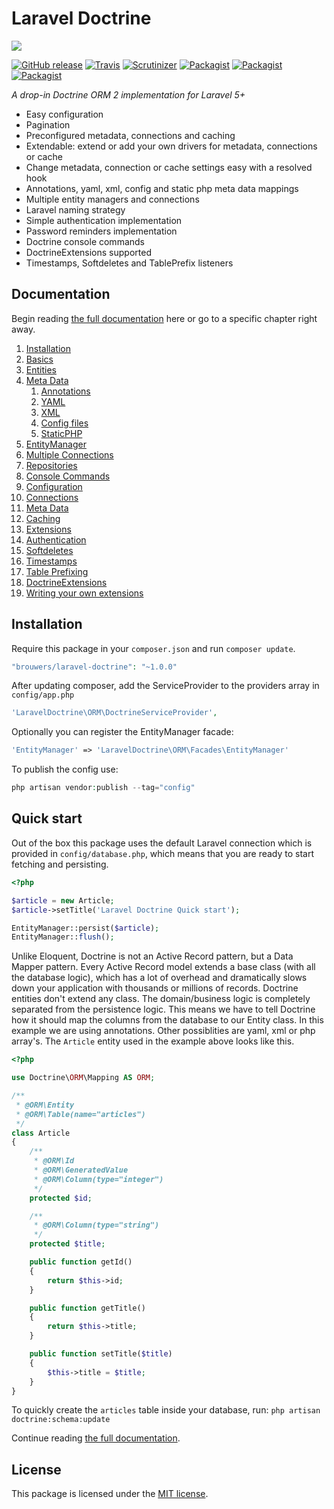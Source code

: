# Laravel Doctrine

<img src="https://cloud.githubusercontent.com/assets/7728097/8503648/de6beb86-21c2-11e5-9d70-ed4c24185a7e.jpg"/>

[![GitHub release](https://img.shields.io/github/release/patrickbrouwers/Laravel-Doctrine.svg?style=flat)](https://packagist.org/packages/brouwers/laravel-doctrine)
[![Travis](https://img.shields.io/travis/patrickbrouwers/Laravel-Doctrine.svg?style=flat)](https://travis-ci.org/patrickbrouwers/Laravel-Doctrine)
[![Scrutinizer](https://img.shields.io/scrutinizer/g/patrickbrouwers/Laravel-Doctrine.svg?style=flat)](https://github.com/patrickbrouwers/Laravel-Doctrine)
[![Packagist](https://img.shields.io/packagist/dd/brouwers/Laravel-Doctrine.svg?style=flat)](https://packagist.org/packages/brouwers/laravel-doctrine)
[![Packagist](https://img.shields.io/packagist/dm/brouwers/Laravel-Doctrine.svg?style=flat)](https://packagist.org/packages/brouwers/laravel-doctrine)
[![Packagist](https://img.shields.io/packagist/dt/brouwers/Laravel-Doctrine.svg?style=flat)](https://packagist.org/packages/brouwers/laravel-doctrine)

*A drop-in Doctrine ORM 2 implementation for Laravel 5+*

* Easy configuration
* Pagination
* Preconfigured metadata, connections and caching
* Extendable: extend or add your own drivers for metadata, connections or cache
* Change metadata, connection or cache settings easy with a resolved hook
* Annotations, yaml, xml, config and static php meta data mappings
* Multiple entity managers and connections
* Laravel naming strategy
* Simple authentication implementation
* Password reminders implementation
* Doctrine console commands
* DoctrineExtensions supported
* Timestamps, Softdeletes and TablePrefix listeners 

## Documentation

Begin reading [the full documentation](https://github.com/patrickbrouwers/Laravel-Doctrine/wiki) here or go to a specific chapter right away.

1. [Installation](https://github.com/patrickbrouwers/Laravel-Doctrine/wiki/Installation)
2. [Basics](https://github.com/patrickbrouwers/Laravel-Doctrine/wiki/Basics)
  1. [Entities](https://github.com/patrickbrouwers/Laravel-Doctrine/wiki/Entities)
  2. [Meta Data](https://github.com/patrickbrouwers/Laravel-Doctrine/wiki/Meta-Data)
      1. [Annotations](https://github.com/patrickbrouwers/Laravel-Doctrine/wiki/Meta-Data#annotations)
      2. [YAML](https://github.com/patrickbrouwers/Laravel-Doctrine/wiki/Meta-Data#yaml)
      3. [XML](https://github.com/patrickbrouwers/Laravel-Doctrine/wiki/Meta-Data#xml)
      4. [Config files](https://github.com/patrickbrouwers/Laravel-Doctrine/wiki/Meta-Data#config-files)
      5. [StaticPHP](https://github.com/patrickbrouwers/Laravel-Doctrine/wiki/Meta-Data#static-php)
  3. [EntityManager](https://github.com/patrickbrouwers/Laravel-Doctrine/wiki/EntityManager)
  4. [Multiple Connections](https://github.com/patrickbrouwers/Laravel-Doctrine/wiki/Multiple-Connections)
  5. [Repositories](https://github.com/patrickbrouwers/Laravel-Doctrine/wiki/Repositories)
  6. [Console Commands](https://github.com/patrickbrouwers/Laravel-Doctrine/wiki/Console-Commands)
3. [Configuration](https://github.com/patrickbrouwers/Laravel-Doctrine/wiki/Configuration)
  1. [Connections](https://github.com/patrickbrouwers/Laravel-Doctrine/wiki/Connections)
  2. [Meta Data](https://github.com/patrickbrouwers/Laravel-Doctrine/wiki/Meta-Data-Configuration)
  3. [Caching](https://github.com/patrickbrouwers/Laravel-Doctrine/wiki/Caching)
4. [Extensions](https://github.com/patrickbrouwers/Laravel-Doctrine/wiki/Extensions)
  1. [Authentication](https://github.com/patrickbrouwers/Laravel-Doctrine/wiki/Authentication)
  2. [Softdeletes](https://github.com/patrickbrouwers/Laravel-Doctrine/wiki/Softdeletes)
  3. [Timestamps](https://github.com/patrickbrouwers/Laravel-Doctrine/wiki/Timestamps)
  4. [Table Prefixing](https://github.com/patrickbrouwers/Laravel-Doctrine/wiki/Table-Prefixing)
  5. [DoctrineExtensions](https://github.com/patrickbrouwers/Laravel-Doctrine/wiki/DoctrineExtensions)
  6. [Writing your own extensions](https://github.com/patrickbrouwers/Laravel-Doctrine/wiki/Writing-your-own-extensions)

## Installation

Require this package in your `composer.json` and run `composer update`.

```php
"brouwers/laravel-doctrine": "~1.0.0"
```

After updating composer, add the ServiceProvider to the providers array in `config/app.php`

```php
'LaravelDoctrine\ORM\DoctrineServiceProvider',
```

Optionally you can register the EntityManager facade:

```php
'EntityManager' => 'LaravelDoctrine\ORM\Facades\EntityManager'
```

To publish the config use:

```php
php artisan vendor:publish --tag="config"
```

## Quick start

Out of the box this package uses the default Laravel connection which is provided in `config/database.php`, which means that you are ready to start fetching and persisting.

```php
<?php

$article = new Article;
$article->setTitle('Laravel Doctrine Quick start');

EntityManager::persist($article);
EntityManager::flush();
```
Unlike Eloquent, Doctrine is not an Active Record pattern, but a Data Mapper pattern. Every Active Record model extends a base class (with all the database logic), which has a lot of overhead and dramatically slows down your application with thousands or millions of records.
Doctrine entities don't extend any class. The domain/business logic is completely separated from the persistence logic. 
This means we have to tell Doctrine how it should map the columns from the database to our Entity class. In this example we are using annotations. Other possiblities are yaml, xml or php array's.
The `Article` entity used in the example above looks like this.

```php
<?php

use Doctrine\ORM\Mapping AS ORM;

/**
 * @ORM\Entity
 * @ORM\Table(name="articles")
 */
class Article
{
    /**
     * @ORM\Id
     * @ORM\GeneratedValue
     * @ORM\Column(type="integer")
     */
    protected $id;

    /**
     * @ORM\Column(type="string")
     */
    protected $title;

    public function getId()
    {
        return $this->id;
    }

    public function getTitle()
    {
        return $this->title;
    }

    public function setTitle($title)
    {
        $this->title = $title;
    }
}
```

To quickly create the `articles` table inside your database, run: `php artisan doctrine:schema:update`

Continue reading [the full documentation](https://github.com/patrickbrouwers/Laravel-Doctrine/wiki).

## License

This package is licensed under the [MIT license](https://github.com/mitchellvanw/laravel-doctrine/blob/master/LICENSE).
